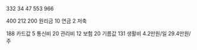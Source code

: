 332
34
47
553
966

400
212
	200 원리금
	10 연금
	2 저축
	
188 카드값
	5 통신비
	20 관리비
	12 보험
	20 기름값
	131 생활비 
		4.2만원/일
		29.4만원/주
